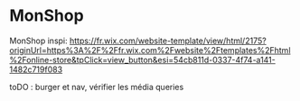 # MonShop
MonShop
inspi: https://fr.wix.com/website-template/view/html/2175?originUrl=https%3A%2F%2Ffr.wix.com%2Fwebsite%2Ftemplates%2Fhtml%2Fonline-store&tpClick=view_button&esi=54cb811d-0337-4f74-a141-1482c719f083

toDO : burger et nav, vérifier les média queries